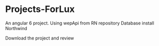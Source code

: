 # Projects-ForLux
An angular 6 project. Using wepApi from RN repository
Database
install Northwind

Download the project and review  
